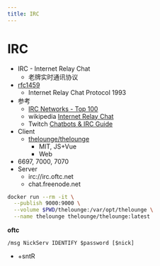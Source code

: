 ```yaml
---
title: IRC
---
```


# IRC

- IRC - Internet Relay Chat
  - 老牌实时通讯协议
- [rfc1459](https://datatracker.ietf.org/doc/html/rfc1459.html)
  - Internet Relay Chat Protocol 1993
- 参考
  - [IRC Networks - Top 100](https://netsplit.de/networks/top100.php)
  - wikipedia [Internet Relay Chat](https://en.wikipedia.org/wiki/Internet_Relay_Chat)
  - Twitch [Chatbots & IRC Guide](https://dev.twitch.tv/docs/irc/guide)
- Client
  - [thelounge/thelounge](https://github.com/thelounge/thelounge)
    - MIT, JS+Vue
    - Web
- 6697, 7000, 7070
- Server
  - irc://irc.oftc.net
  - chat.freenode.net

```bash
docker run --rm -it \
  --publish 9000:9000 \
  --volume $PWD/thelounge:/var/opt/thelounge \
  --name thelounge thelounge/thelounge:latest
```

**oftc**


```
/msg NickServ IDENTIFY $password [$nick]
```

- +sntR

